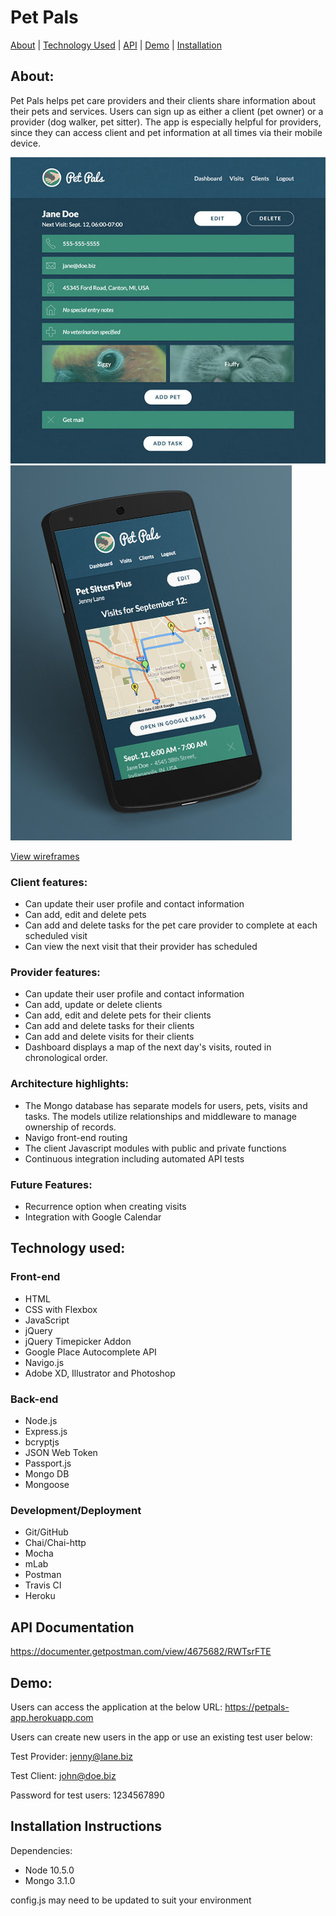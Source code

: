 # Pet Pals

[About](#about) | [Technology Used](#tech) | [API](#api) | [Demo](#demo) | [Installation](#install)


## <a name="about"></a>About:
Pet Pals helps pet care providers and their clients share information about their pets and services. Users can sign up as either a client (pet owner) or a provider (dog walker, pet sitter). The app is especially helpful for providers, since they can access client and pet information at all times via their mobile device.

!["Desktop"](public/images/pet-pals-desktop.jpg "Desktop")
!["Mobile"](public/images/pet-pals-mobile.jpg "Mobile")

[View wireframes](https://drive.google.com/file/d/1F-8mfV7Z_T9rB_XOKLh2tAonew1ns1UJ/view?usp=sharing)

### Client features:
* Can update their user profile and contact information
* Can add, edit and delete pets
* Can add and delete tasks for the pet care provider to complete at each scheduled visit
* Can view the next visit that their provider has scheduled

### Provider features:
* Can update their user profile and contact information
* Can add, update or delete clients
* Can add, edit and delete pets for their clients
* Can add and delete tasks for their clients 
* Can add and delete visits for their clients
* Dashboard displays a map of the next day's visits, routed in chronological order.

### Architecture highlights:
* The Mongo database has separate models for users, pets, visits and tasks. The models utilize relationships and middleware to manage ownership of records.
* Navigo front-end routing
* The client Javascript modules with public and private functions
* Continuous integration including automated API tests

### Future Features:
* Recurrence option when creating visits
* Integration with Google Calendar

## <a name="tech"></a>Technology used:

### Front-end
* HTML
* CSS with Flexbox
* JavaScript
* jQuery
* jQuery Timepicker Addon
* Google Place Autocomplete API
* Navigo.js
* Adobe XD, Illustrator and Photoshop

### Back-end
* Node.js
* Express.js
* bcryptjs
* JSON Web Token
* Passport.js
* Mongo DB
* Mongoose

### Development/Deployment
* Git/GitHub
* Chai/Chai-http
* Mocha
* mLab
* Postman
* Travis CI
* Heroku

## <a name="api"></a>API Documentation
https://documenter.getpostman.com/view/4675682/RWTsrFTE

## <a name="demo"></a>Demo:
Users can access the application at the below URL:
https://petpals-app.herokuapp.com

Users can create new users in the app or use an existing test user below:

Test Provider:
jenny@lane.biz

Test Client:
john@doe.biz

Password for test users:
1234567890

## <a name="install"></a>Installation Instructions
Dependencies:
* Node 10.5.0
* Mongo 3.1.0

config.js may need to be updated to suit your environment
